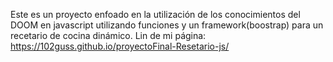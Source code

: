 Este es un proyecto enfoado en la utilización de los conocimientos del DOOM en javascript utilizando funciones y un framework(boostrap) para un recetario de cocina dinámico.
Lin de mi página: https://102guss.github.io/proyectoFinal-Resetario-js/
